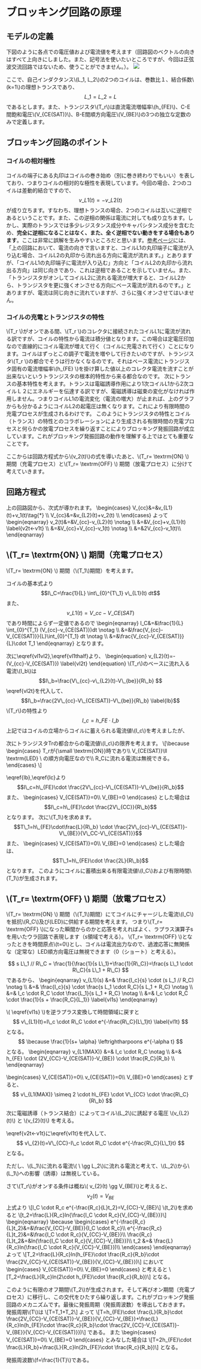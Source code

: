 # ブロッキング回路の原理
## モデルの定義
下図のように各点での電圧値および電流値を考えます（回路図のベクトルの向きはすべて上向きにしました。また、記号法を使いたいところですが、今回は正弦波交流回路ではないため、使うことができません。）。
![](https://electronic-handicraft.work/wordpress/wp-content/uploads/2021/07/ブロッキング回路図1.png)

ここで、自己インダクタンス\\(L\_1, L\_2\\)の2つのコイルは、巻数比１、結合係数\\(k=1\\)の理想トランスであり、
$$ L\_1=L\_2=L \label{L}$$
であるとします。また、トランジスタ\\(T\_r\\)は直流電流増幅率\\(h\_{FE}\\)、C-E間飽和電圧\\(V\_{CE(SAT)}\\)、B-E間順方向電圧\\(V\_{BE}\\)の3つの独立な定数のみで定義します。
## ブロッキング回路のポイント
### コイルの相対極性
コイルの端子にある丸印はコイルの巻き始め（別に巻き終わりでもいい）を表しており、つまりコイルの相対的な極性を表現しています。今回の場合、2つのコイルは差動的結合ですので、
$$ v\_{L1}(t)=-v\_{L2}(t) \label{vl1vl2}$$
が成り立ちます。すなわち、理想トランスの場合、2つのコイルは互いに逆相であるということです。また、この逆相の関係は電流に対しても成り立ちます。しかし、実際のトランスでは多少レジスタンス成分やキャパシタンス成分を含むため、**完全に逆相になることはなく、また、全く逆相でない動きをする場合もあります**。ここは非常に誤解を生みやすいところだと思います。[参考ページ](http://abcdefg.jpn.org/elememo/blockingosc/cc.html)には、「上の回路において、電流の向きで言いますと、コイルL1の丸印端子に電流が入り込む場合、コイルL2の丸印から流れ出る方向に電流が流れます。」とありますが、「コイルL1の丸印端子に電流が入り込む」方向と「コイルL2の丸印から流れ出る方向」は同じ向きであり、これは逆相であることを示していません。また、「トランジスタがオンしてコイルL2に流れる電流が増大すると、コイルL2から、トランジスタを更に強くオンさせる方向にベース電流が流れるのです。」とありますが、電流は同じ向きに流れていますが、さらに強くオンさせてはいません。
### コイルの充電とトランジスタの特性
\\(T\_r \\)がオンである間、\\(T\_r \\)のコレクタに接続されたコイルL1に電流が流れる訳ですが、コイルの特性から電流は積分値となります。この場合は定電圧印加なので直線的にコイル電流が増えて行く（コイルに充電されて行く）ことになります。コイルはずっとこの調子で電流を増やして行きたいのですが、トランジスタ\\(T\_r \\)の都合でそうは行かなくなるのです。それはベース電流にトランジスタ固有の電流増幅率\\(h\_{FE} \\)を掛け算した値以上のコレクタ電流を流すことが出来ないというトランジスタの根本的特性から来る都合なのです。
次にトランスの基本特性を考えます。トランスは電磁誘導作用により1次コイルL1から2次コイルＬ２にエネルギーを伝達する訳ですが、電磁誘導は磁束の変化がなければ作用しません。つまりコイルL1の電流変化（電流の増大）が止まれば、上のグラフからも分かるようにコイルL2の起電圧は無くなります。これにより有限時間の充電プロセスが生成されるわけです。
このようにトランジスタの特性とコイル（トランス）の特性とのコラボレーションにより生成される有限時間の充電プロセスと何らかの放電プロセスを繰り返すことによりブロッキング発振回路が成立しています。これがブロッキング発振回路の動作を理解する上ではとても重要なことです。

ここからは回路方程式から\\(v\_2(t)\\)の式を導いたあと、\\(T\_r= \textrm{ON} \\)  期間（充電プロセス）と\\(T\_r= \textrm{OFF} \\)  期間（放電プロセス）に分けて考えていきます。
## 回路方程式
上の回路図から、次式が導かれます。
\begin{cases}
V\_{cc}&=&v\_{L1}(t)+v\_1(t)\tag{*} \\\\
V\_{cc}&=&v\_{L2}(t)+v\_2(t) \\\\
\end{cases}
よって
\begin{eqnarray}
v\_2(t)&=&V\_{cc}-v\_{L2}(t) \notag \\\\
&=&V\_{cc}+v\_{L1}(t) \label{v2t<-v1t} \\\\
&=&V\_{cc}+V\_{cc}-v\_1(t) \notag \\\\
&=&2V\_{cc}-v\_1(t)\\\\
\end{eqnarray}

## \\(T\_r= \textrm{ON} \\)  期間（充電プロセス）
\\(T\_r= \textrm{ON} \\)  期間（\\(T\_1\\)期間）を考えます。

コイルの基本式より
$$I\_C=\frac{1}{L} \int\_{0}^{T\_1} v\_{L1}(t) dt$$
また、
$$v\_{L1}(t)=V\_{cc}-V\_{CE(SAT)}\label{vl1thalf}$$
であり時間によらず一定値であるので
\begin{eqnarray}
I\_C&=&\frac{1}{L} \int\_{0}^{T\_1} (V\_{cc}-v\_{CE(SAT)})dt \notag \\\\
&=&\frac{V\_{cc}-V\_{CE(SAT)}}{L}\int\_{0}^{T\_1} dt \notag \\\\
&=&\frac{V\_{cc}-V\_{CE(SAT)}}{L}\cdot T\_1
\end{eqnarray}
となります。

次に\eqref{vl1vl2},\eqref{vl1thalf}より、
\begin{equation}
v\_{L2}(t)=-(V\_{cc}-V\_{CE(SAT)}) \label{vl2t}
\end{equation}
\\(T\_r\\)のベースに流れ入る電流\\(I\_b\\)は
$$I\_b=\frac{V\_{cc}-v\_{L2}(t)-V\_{be}}{R\_b} $$
\eqref{vl2t}を代入して、
$$I\_b=\frac{2V\_{cc}-V\_{CE(SAT)}-V\_{be}}{R\_b} \label{Ib}$$
\\(T\_r\\)の特性より
$$I\_c=h\_{FE}\cdot I\_b \label{Ic}$$
上記ではコイルの立場からコイルに蓄えられる電流値\\(I\_c\\)を考えましたが、

次にトランジスタTrの都合からの電流値\\(I\_c\\)の限界を考えます。
\\[\because \begin{cases}
T\_rが{\small \textrm{ON}}時であり\\\\
V\_{CE(SAT)}\ll \textrm{LED} \\ の順方向電圧なので\\\\
R\_Cに流れる電流は無視できる。
\end{cases} \\]

\eqref{Ib},\eqref{Ic}より
$$I\_c=h\_{FE}\cdot \frac{2V\_{cc}-V\_{CE(SAT)}-V\_{be}}{R\_b}$$
また、
\begin{cases}
V\_{CE(SAT)}=0\\\\
V\_{BE}=0
\end{cases}
とした場合は
$$I\_c=h\_{FE}\cdot \frac{2V\_{CC}}{R\_b}$$
となります。
次に\\(T\_1\\)を求めます。
$$T\_1=h\_{FE}\cdot\frac{L}{R\_b} \cdot \frac{2V\_{cc}-V\_{CE(SAT)}-V\_{BE}}{V\_CC-V\_{CE(SAT)}}$$
また、
\begin{cases}
V\_{CE(SAT)}=0\\\\
V\_{BE}=0
\end{cases}
とした場合は、
$$T\_1=h\_{FE}\cdot \frac{2L}{R\_b}$$
となります。
このようにコイルに蓄積出来る有限電流値\\(I\_C\\)および有限時間\\(T\_1\\)が生成されます。

## \\(T\_r= \textrm{OFF} \\)  期間（放電プロセス）
\\(T\_r= \textrm{ON} \\)  期間（\\(T\_1\\)期間）にてコイルにチャージした電流\\(I\_C\\)を抵抗\\(R\_C\\)及び(LED)に供給する期間を考えます。
つまり\\(T\_r= \textrm{OFF} \\)になった瞬間からのかと応答を考えればよく、ラプラス演算子sを用いたウラ回路で表現します（s領域で考える）。
\\(T\_r= \textrm{OFF} \\)となったときを時間原点\\(t=0\\)とし、コイルは電流出力なので、過渡応答に無関係な（定常な）LED順方向電圧は無視できます（0（ショート）と考える）。

$$ s L\_1 // R\_C = \frac{1}{\frac{1}{s L\_1}+\frac{1}{R\_C}}=\frac{s L\_1 \cdot R\_C}{s L\_1 + R\_C} $$
であるから、
\begin{eqnarray}
v\_{L1}(s) &=& \frac{I\_c}{s} \cdot (s L\_1 // R\_C) \notag \\\\
&=& \frac{I\_c}{s} \cdot \frac{s L\_1 \cdot R\_C}{s L\_1 + R\_C} \notag \\\\
&=& I\_c \cdot R\_C \cdot \frac{L\_1}{s L\_1 + R\_C} \notag \\\\
&=& I\_c \cdot R\_C \cdot \frac{1}{s + \frac{R\_C}{L\_1}} \label{vl1s}
\end{eqnarray}

\\( \eqref{vl1s} \\)を逆ラプラス変換して時間領域に戻すと
$$ v\_{L1}(t)=I\_c \cdot R\_C \cdot e^{-\frac{R\_C}{L\_1}t} \label{vl1t} $$
となる。
$$ \because \frac{1}{s+ \alpha} \leftrightharpoons e^{-\alpha t} $$
となる。
\begin{eqnarray}
v\_{L1(MAX)} &=& I\_c \cdot R\_C \notag \\\\
&=& h\_{FE} \cdot (2V\_{CC}-V\_{CE(SAT)}-V\_{BE}) \cdot \frac{R\_C}{R\_b} \\\\
\end{eqnarray}

\begin{cases}
V\_{CE(SAT)}=0\\\\
v\_{CE(SAT)}=0\\\\
V\_{BE}=0
\end{cases}
とすると、
$$ v\_{L1(MAX)} \simeq 2 \cdot h\_{FE} \cdot V\_{CC} \cdot \frac{R\_C}{R\_b} $$

次に電磁誘導（トランス結合）によってコイル\\(L\_2\\)に誘起する電圧 \\(v\_{L2}(t)\\) と \\(v\_{2}(t)\\) を考える。

\eqref{v2t<-v1t}に\eqref{vl1t}を代入して、
$$ v\_{2}(t)=V\_{CC}-I\_c \cdot R\_C \cdot e^{-\frac{R\_C}{L\_1}t} $$
となる。

ただし、\\(L_1\\)に流れる電流\\( \ \gg L_2\\)に流れる電流と考えて、\\(L_2\\)から\\(L_1\\)への影響（誘導）は無視している。


さて\\(T_r\\)がオンする条件は概ね\\( v_{2}(t) \gg V_{BE}\\)と考えると、
$$ v_{2}(t) = V_{BE} $$
上式より
\\[I_C \cdot R_c e^{-\frac{R_c}{L}t_2}=V_{CC}-V_{BE}\\]
\\(t_2\\)を求めると
\\[t_2=\frac{L}{R_c}ln\{\frac{I_C \cdot R_c}{V_{CC}-V_{BE}}\}\\]
\begin{eqnarray} \because \begin{cases}
e^{-\frac{R_c}{L}t_2}&=&\frac{V_{CC}-V_{BE}}{I_C \cdot R_c}\\\\
e^{-\frac{R_c}{L}t_2}&=&\frac{I_C \cdot R_c}{V_{CC}-V_{BE}}\\\\
\frac{R_c}{L}t_2&=&ln(\frac{I_C \cdot R_c}{V_{CC}-V_{BE}})\\\\
t_2 &=& \frac{L}{R_c}ln(\frac{I_C \cdot R_c}{V_{CC}-V_{BE}})\\\\
 \end{cases} \end{eqnarray}
よって
\\[T_2=\frac{L}{R_c}ln(h_{FE}\cdot \frac{R_c}{R_b}\cdot \frac{2V_{CC}-V_{CE(SAT)}-V_{BE}}{V_{CC}-V_{BE}})\\]
において
\begin{cases}
V_{CE(SAT)}=0\\\\
V_{BE}=0
\end{cases}
と考えると
\\[T_2=\frac{L}{R_c}ln(2\cdot h_{FE}\cdot \frac{R_c}{R_b})\\]
となる。


このように有限のオフ期間\\(T_2\\)が生成されます。そして再びオン期間（充電プロセス）に移行し、この交代をひたすら繰り返します。これがブロッキング発振回路のメカニズムです。最後に発振周期（発振周波数）を導出しておきます。
発振周期\\(T\\)は
\\[T=T_1+T_2\\]
よって
\\[T=h_{FE}\cdot \frac{L}{R_b}\cdot \frac{2V_{CC}-V_{CE(SAT)}-V_{BE}}{V_{CC}-V_{BE}}+\frac{L}{R_c}ln(h_{FE}\cdot \frac{R_c}{R_b}\cdot \frac{2V_{CC}-V_{CE(SAT)}-V_{BE}}{V_{CC}-V_{CE(SAT)}})\\]
である。
また
\begin{cases}
V_{CE(SAT)}=0\\\\
V_{BE}=0
\end{cases}
とみなした場合は
\\[T=2h_{FE}\cdot \frac{L}{R_b}+\frac{L}{R_c}ln(2h_{FE}\cdot \frac{R_c}{R_b})\\]
となる。

発振周波数\\(f=\frac{1}{T}\\)である。